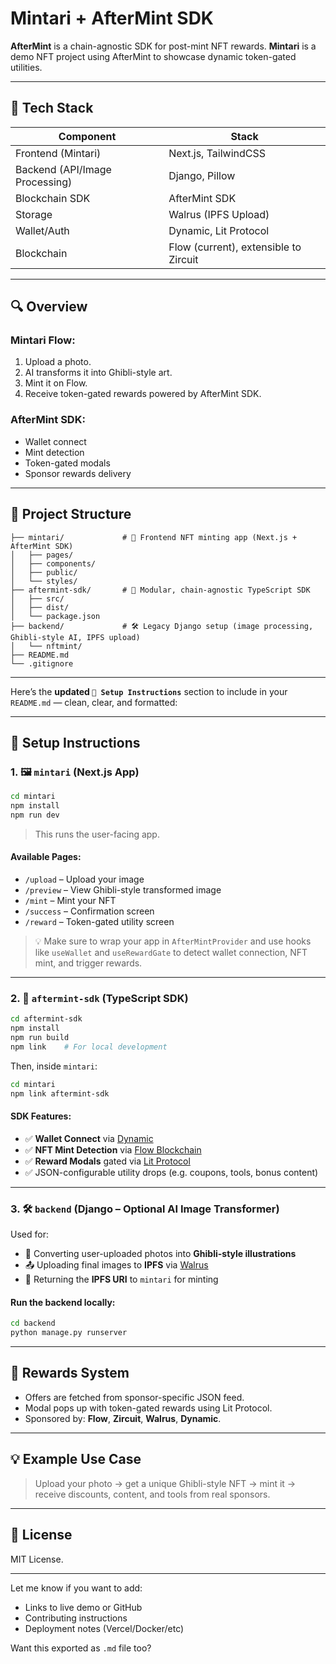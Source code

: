 # Mintari + AfterMint SDK

**AfterMint** is a chain-agnostic SDK for post-mint NFT rewards.
**Mintari** is a demo NFT project using AfterMint to showcase dynamic token-gated utilities.

---

## 🧩 Tech Stack

| Component                      | Stack                                 |
| ------------------------------ | ------------------------------------- |
| Frontend (Mintari)             | Next.js, TailwindCSS                  |
| Backend (API/Image Processing) | Django, Pillow                        |
| Blockchain SDK                 | AfterMint SDK                         |
| Storage                        | Walrus (IPFS Upload)                  |
| Wallet/Auth                    | Dynamic, Lit Protocol                 |
| Blockchain                     | Flow (current), extensible to Zircuit |

---

## 🔍 Overview

### Mintari Flow:

1. Upload a photo.
2. AI transforms it into Ghibli-style art.
3. Mint it on Flow.
4. Receive token-gated rewards powered by AfterMint SDK.

### AfterMint SDK:

* Wallet connect
* Mint detection
* Token-gated modals
* Sponsor rewards delivery

---

## 📁 Project Structure

```
├── mintari/             # 🎨 Frontend NFT minting app (Next.js + AfterMint SDK)
│   ├── pages/
│   ├── components/
│   ├── public/
│   └── styles/
├── aftermint-sdk/       # 🔌 Modular, chain-agnostic TypeScript SDK
│   ├── src/
│   ├── dist/
│   └── package.json
├── backend/             # 🛠️ Legacy Django setup (image processing, Ghibli-style AI, IPFS upload)
│   └── nftmint/
├── README.md
└── .gitignore

```

---
Here’s the **updated `🚀 Setup Instructions`** section to include in your `README.md` — clean, clear, and formatted:

---

## 🚀 Setup Instructions

### 1. 🖼️ `mintari` (Next.js App)

```bash
cd mintari
npm install
npm run dev
```

> This runs the user-facing app.

#### Available Pages:

* `/upload` – Upload your image
* `/preview` – View Ghibli-style transformed image
* `/mint` – Mint your NFT
* `/success` – Confirmation screen
* `/reward` – Token-gated utility screen

> 💡 Make sure to wrap your app in `AfterMintProvider` and use hooks like `useWallet` and `useRewardGate` to detect wallet connection, NFT mint, and trigger rewards.

---

### 2. 🔌 `aftermint-sdk` (TypeScript SDK)

```bash
cd aftermint-sdk
npm install
npm run build
npm link    # For local development
```

Then, inside `mintari`:

```bash
cd mintari
npm link aftermint-sdk
```

#### SDK Features:

* ✅ **Wallet Connect** via [Dynamic](https://www.dynamic.xyz/)
* ✅ **NFT Mint Detection** via [Flow Blockchain](https://flow.com/)
* ✅ **Reward Modals** gated via [Lit Protocol](https://litprotocol.com/)
* ✅ JSON-configurable utility drops (e.g. coupons, tools, bonus content)

---

### 3. 🛠️ `backend` (Django – Optional AI Image Transformer)

Used for:

* 🎨 Converting user-uploaded photos into **Ghibli-style illustrations**
* 📤 Uploading final images to **IPFS** via [Walrus](https://docs.walrus.ai/)
* 🔗 Returning the **IPFS URI** to `mintari` for minting

#### Run the backend locally:

```bash
cd backend
python manage.py runserver
```

---

## 🎁 Rewards System

* Offers are fetched from sponsor-specific JSON feed.
* Modal pops up with token-gated rewards using Lit Protocol.
* Sponsored by: **Flow**, **Zircuit**, **Walrus**, **Dynamic**.

---

## 💡 Example Use Case

> Upload your photo → get a unique Ghibli-style NFT → mint it → receive discounts, content, and tools from real sponsors.

---

## 📜 License

MIT License.

---

Let me know if you want to add:

* Links to live demo or GitHub
* Contributing instructions
* Deployment notes (Vercel/Docker/etc)

Want this exported as `.md` file too?
